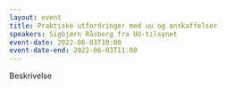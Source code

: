 ```yaml
---
layout: event
title: Praktiske utfordringer med uu og anskaffelser
speakers: Sigbjørn Råsberg fra UU-tilsynet
event-date: 2022-06-03T10:00
event-date-end: 2022-06-03T11:00
---
```

Beskrivelse
